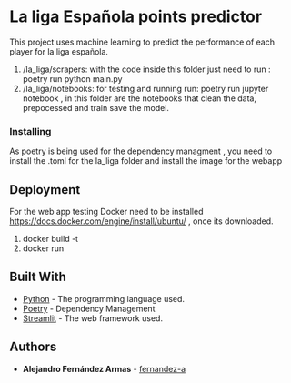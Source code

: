 # La liga Española points predictor

This project uses machine learning to predict the performance of each player for la liga española.

1. /la_liga/scrapers: with the code inside this folder just need to run : poetry run python main.py
2. /la_liga/notebooks: for testing and running run: poetry run jupyter notebook , in this folder are the notebooks that clean the data, prepocessed and train save the model.

### Installing

As poetry is being used for the dependency managment , you need to install the .toml for the la_liga folder and install the image for the webapp



## Deployment

For the web app testing Docker need to be installed https://docs.docker.com/engine/install/ubuntu/ , once its downloaded.

1. docker build -t <image name>
2. docker run <image name>

## Built With

* [Python](https://www.python.org/) - The programming language used.
* [Poetry](https://python-poetry.org/) - Dependency Management
* [Streamlit](https://streamlit.io/) - The web framework used.

## Authors

* **Alejandro Fernández Armas** - [fernandez-a](https://github.com/fernandez-a)
